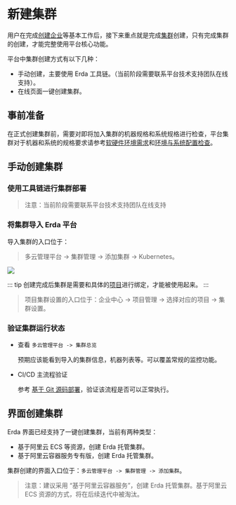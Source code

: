 # 新建集群

用户在完成[创建企业](../platform-design.md#租户（企业）)等基本工作后，接下来重点就是完成[集群](../platform-design.md#集群)创建，只有完成集群的创建，才能完整使用平台核心功能。

平台中集群创建方式有以下几种：

- 手动创建，主要使用 Erda 工具链。（当前阶段需要联系平台技术支持团队在线支持）。
- 在线页面一键创建集群。

## 事前准备

在正式创建集群前，需要对即将加入集群的机器规格和系统规格进行检查，平台集群对于机器和系统的规格要求请参考[软硬件环境需求](../install/env-requirements.md)和[环境与系统配置检查](../install/env-check.md)。

## 手动创建集群

### 使用工具链进行集群部署

> 注意：当前阶段需要联系平台技术支持团队在线支持

### 将集群导入 Erda 平台

导入集群的入口位于：

>  多云管理平台 -> 集群管理 -> 添加集群 -> Kubernetes。

![](http://terminus-paas.oss-cn-hangzhou.aliyuncs.com/paas-doc/2020/06/18/13aed94a-cf2f-4fff-8570-57951548f7ce.png)

::: tip
创建完成后集群是需要和具体的[项目](../platform-design.md#项目和应用)进行绑定，才能被使用起来。
:::

> 项目集群设置的入口位于：企业中心 -> 项目管理 -> 选择对应的项目 -> 集群设置。

### 验证集群运行状态

- 查看 `多云管理平台 -> 集群总览`

  预期应该能看到导入的集群信息，机器列表等。可以覆盖常规的监控功能。

- CI/CD 主流程验证

  参考 [基于 Git 源码部署](../deploy/deploy-from-git.md)，验证该流程是否可以正常执行。

## 界面创建集群

Erda 界面已经支持了一键创建集群，当前有两种类型：

- 基于阿里云 ECS 等资源，创建 Erda 托管集群。
- 基于阿里云容器服务专有版，创建 Erda 托管集群。

集群创建的界面入口位于：`多云管理平台 -> 集群管理 -> 添加集群`。

> 注意：建议采用 “基于阿里云容器服务”，创建 Erda 托管集群。基于阿里云 ECS 资源的方式，将在后续迭代中被淘汰。


